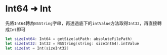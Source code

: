 # Int64 ➜ Int

先將`Int64`轉為`NSString`字串，再透過底下的`intValue`方法取得`Int32`，再直接轉成`Int`即可

```swift
let sizeInt64: Int64 = getSize(atPath: absoluteFilePath)
let sizeInt32: Int32 = NSString(string: sizeInt64).intValue
let sizeInt = Int(sizeInt32)
```



